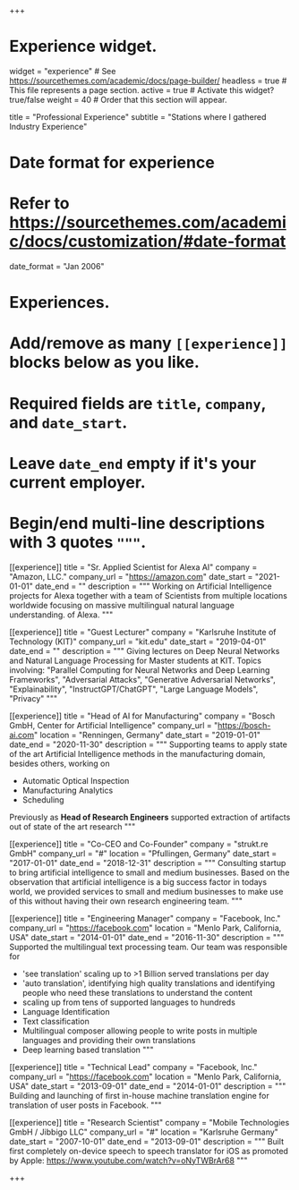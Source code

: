 +++
# Experience widget.
widget = "experience"  # See https://sourcethemes.com/academic/docs/page-builder/
headless = true  # This file represents a page section.
active = true  # Activate this widget? true/false
weight = 40  # Order that this section will appear.

title = "Professional Experience"
subtitle = "Stations where I gathered Industry Experience"

# Date format for experience
#   Refer to https://sourcethemes.com/academic/docs/customization/#date-format
date_format = "Jan 2006"

# Experiences.
#   Add/remove as many `[[experience]]` blocks below as you like.
#   Required fields are `title`, `company`, and `date_start`.
#   Leave `date_end` empty if it's your current employer.
#   Begin/end multi-line descriptions with 3 quotes `"""`.


[[experience]]
  title = "Sr. Applied Scientist for Alexa AI"
  company = "Amazon, LLC."
  company_url = "https://amazon.com"
  date_start = "2021-01-01"
  date_end = ""
  description = """
  Working on Artificial Intelligence projects for Alexa together with a team of Scientists from multiple locations worldwide 
  focusing on massive multilingual natural language understanding.
  of Alexa.
  """

[[experience]]
  title = "Guest Lecturer"
  company = "Karlsruhe Institute of Technology (KIT)"
  company_url = "kit.edu"
  date_start = "2019-04-01"
  date_end = ""
  description = """
  Giving lectures on Deep Neural Networks and Natural Language Processing for Master students at KIT.
  Topics involving: "Parallel Computing for Neural Networks and Deep Learning Frameworks", "Adversarial Attacks", "Generative Adversarial Networks", "Explainability", "InstructGPT/ChatGPT", "Large Language Models", "Privacy"
  """


[[experience]]
  title = "Head of AI for Manufacturing"
  company = "Bosch GmbH, Center for Artificial Intelligence"
  company_url = "https://bosch-ai.com"
  location = "Renningen, Germany"
  date_start = "2019-01-01"
  date_end = "2020-11-30"
  description = """
  Supporting teams to apply state of the art Artificial Intelligence methods in the manufacturing domain, 
  besides others, working on
  * Automatic Optical Inspection
  * Manufacturing Analytics
  * Scheduling

  Previously as **Head of Research Engineers** supported extraction of artifacts out of state of the art research
  """


[[experience]]
  title = "Co-CEO and Co-Founder"
  company = "strukt.re GmbH"
  company_url = "#"
  location = "Pfullingen, Germany"
  date_start = "2017-01-01"
  date_end = "2018-12-31"
  description = """
  Consulting startup to bring artificial intelligence to small and medium businesses.
  Based on the observation that artificial intelligence is a big success factor in todays world,
  we provided services to small and medium businesses to make use of this without having their own
  research engineering team.
  """

[[experience]]
  title = "Engineering Manager"
  company = "Facebook, Inc."
  company_url = "https://facebook.com"
  location = "Menlo Park, California, USA"
  date_start = "2014-01-01"
  date_end = "2016-11-30"
  description = """
  Supported the multilingual text processing team. Our team was responsible for
  * 'see translation' scaling up to >1 Billion served translations per day
  * 'auto translation', identifying high quality translations and identifying people who need these translations to understand the content
  * scaling up from tens of supported languages to hundreds
  * Language Identification
  * Text classification
  * Multilingual composer allowing people to write posts in multiple languages and providing their own translations
  * Deep learning based translation
  """

[[experience]]
  title = "Technical Lead"
  company = "Facebook, Inc."
  company_url = "https://facebook.com"
  location = "Menlo Park, California, USA"
  date_start = "2013-09-01"
  date_end = "2014-01-01"
  description = """
  Building and launching of first in-house machine translation engine for translation of user posts in Facebook.
  """
  
[[experience]]
  title = "Research Scientist"
  company = "Mobile Technologies GmbH / Jibbigo LLC"
  company_url = "#"
  location = "Karlsruhe Germany"
  date_start = "2007-10-01"
  date_end = "2013-09-01"
  description = """
  Built first completely on-device speech to speech translator for iOS as promoted by Apple: https://www.youtube.com/watch?v=oNyTWBrAr68
  """


+++


